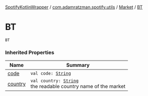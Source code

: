 [SpotifyKotlinWrapper](../../index.md) / [com.adamratzman.spotify.utils](../index.md) / [Market](index.md) / [BT](./-b-t.md)

# BT

`BT`

### Inherited Properties

| Name | Summary |
|---|---|
| [code](code.md) | `val code: `[`String`](https://kotlinlang.org/api/latest/jvm/stdlib/kotlin/-string/index.html) |
| [country](country.md) | `val country: `[`String`](https://kotlinlang.org/api/latest/jvm/stdlib/kotlin/-string/index.html)<br>the readable country name of the market |
